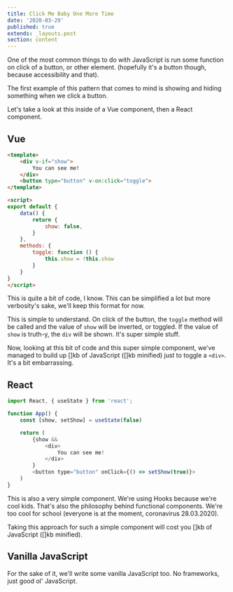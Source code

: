```yaml
---
title: Click Me Baby One More Time
date: '2020-03-29'
published: true
extends: _layouts.post
section: content
---
```

One of the most common things to do with JavaScript is run some function on click of a button, or other element. (hopefully it's a button though, because accessibility and that).

The first example of this pattern that comes to mind is showing and hiding something when we click a button.

Let's take a look at this inside of a Vue component, then a React component.

## Vue

```html
<template>
    <div v-if="show">
        You can see me!
    </div>
    <button type="button" v-on:click="toggle">
</template>

<script>
export default {
    data() {
        return {
            show: false,
        }
    },
    methods: {
        toggle: function () {
            this.show = !this.show
        }
    }
}
</script>
```

This is quite a bit of code, I know. This can be simplified a lot but more verbosity's sake, we'll keep this format for now. 

This is simple to understand. On click of the button, the `toggle` method will be called and the value of `show` will be inverted, or toggled. If the value of `show` is truth-y, the `div` will be shown. It's super simple stuff.

Now, looking at this bit of code and this super simple component, we've managed to build up []kb of JavaScript ([]kb minified) just to toggle a `<div>`. It's a bit embarrassing.

## React

```javascript
import React, { useState } from 'react';

function App() {
    const [show, setShow] = useState(false)

    return (
        {show &&
            <div>
                You can see me!
            </div>
        }
        <button type="button" onClick={() => setShow(true)}>
    )
}
```

This is also a very simple component. We're using Hooks because we're cool kids. That's also the philosophy behind functional components. We're too cool for school (everyone is at the moment, coronavirus 28.03.2020).

Taking this approach for such a simple component will cost you []kb of JavaScript ([]kb minified).

## Vanilla JavaScript

For the sake of it, we'll write some vanilla JavaScript too. No frameworks, just good ol' JavaScript.